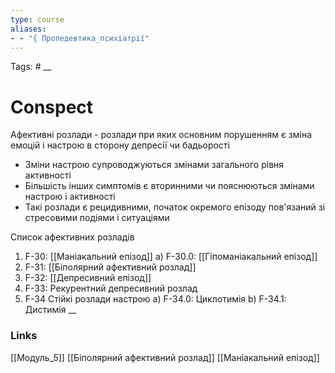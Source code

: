 ```yaml
---
type: course
aliases: 
- - "{ Пропедевтика_психіатрії"
---
```

Tags: #
__
# Conspect
Афективні розлади - розлади при яких основним порушенням є зміна емоцій і настрою в сторону депресії чи бадьорості
- Зміни настрою супроводжуються змінами загального рівня активності
- Більшість інших симптомів є вторинними чи пояснюються змінами настрою і активності
- Такі розлади є рецидивними, початок окремого епізоду пов'язаний зі стресовими подіями і ситуаціями

Список афективних розладів
1. F-30: [[Маніакальний епізод]]
	a) F-30.0: [[Гіпоманіакальний епізод]]
2. F-31: [[Біполярний афективний розлад]]
3. F-32: [[Депресивний епізод]]
4. F-33: Рекурентний депресивний розлад
5. F-34 Стійкі розлади настрою
	а) F-34.0: Циклотимія 
	b) F-34.1: Дистимія
__
### Links
[[Модуль_5]] [[Біполярний афективний розлад]] [[Маніакальний епізод]]